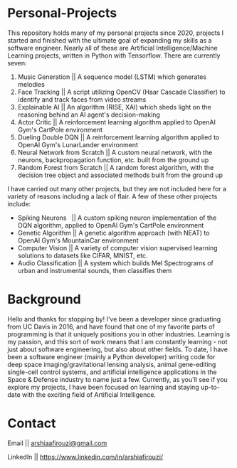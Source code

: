 # Personal-Projects
This repository holds many of my personal projects since 2020, projects I started and finished with the ultimate goal of expanding my skills as a software engineer. Nearly all of these are Artificial Intelligence/Machine Learning projects, written in Python with Tensorflow. There are currently seven:
1. Music Generation || A sequence model (LSTM) which generates melodies
2. Face Tracking || A script utilizing OpenCV (Haar Cascade Classifier) to identify and track faces from video streams
3. Explainable AI || An algorithm (RISE, XAI) which sheds light on the reasoning behind an AI agent's decision-making
4. Actor Critic || A reinforcement learning algorithm applied to OpenAI Gym's CartPole environment
5. Dueling Double DQN || A reinforcement learning algorithm applied to OpenAI Gym's LunarLander environment
6. Neural Network from Scratch || A custom neural network, with the neurons, backpropagation function, etc. built from the ground up
7. Random Forest from Scratch || A random forest algorithm, with the decision tree object and associated methods built from the ground up

I have carried out many other projects, but they are not included here for a variety of reasons including a lack of flair. A few of these other projects include:
* Spiking Neurons  &nbsp; || A custom spiking neuron implementation of the DQN algorithm, applied to OpenAI Gym's CartPole environment
* Genetic Algorithm || A genetic algorithm approach (with NEAT) to OpenAI Gym's MountainCar environment
* Computer Vision || A variety of computer vision supervised learning solutions to datasets like CIFAR, MNIST, etc.
* Audio Classification || A system which builds Mel Spectrograms of urban and instrumental sounds, then classifies them

# Background
Hello and thanks for stopping by! I've been a developer since graduating from UC Davis in 2016, and have found that one of my favorite parts of programming is that it uniquely positions you in other industries. Learning is my passion, and this sort of work means that I am constantly learning - not just about software engineering, but also about other fields. To date, I have been a software engineer (mainly a Python developer) writing code for deep space imaging/gravitational lensing analysis, animal gene-editing single-cell control systems, and artificial intelligence applications in the Space & Defense industry to name just a few.
Currently, as you'll see if you explore my projects, I have been focused on learning and staying up-to-date with the exciting field of Artificial Intelligence.

# Contact
Email || arshiaafirouzi@gmail.com

LinkedIn || https://www.linkedin.com/in/arshiafirouzi/
